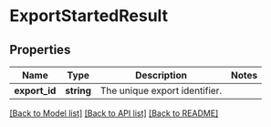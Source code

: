 # ExportStartedResult

## Properties
Name | Type | Description | Notes
------------ | ------------- | ------------- | -------------
**export_id** | **string** | The unique export identifier. | 

[[Back to Model list]](../README.md#documentation-for-models) [[Back to API list]](../README.md#documentation-for-api-endpoints) [[Back to README]](../README.md)

